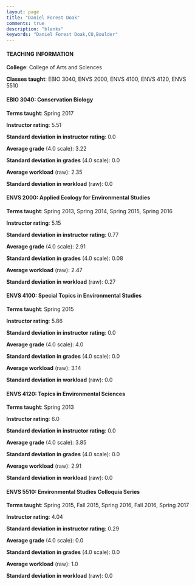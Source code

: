 ```yaml
---
layout: page
title: "Daniel Forest Doak" 
comments: true
description: "blanks"
keywords: "Daniel Forest Doak,CU,Boulder"
---
```

<head>
<script src="https://ajax.googleapis.com/ajax/libs/jquery/2.1.3/jquery.min.js"></script>
<script src="https://dl.dropboxusercontent.com/s/pc42nxpaw1ea4o9/highcharts.js?dl=0"></script>
<!-- <script src="../assets/js/highcharts.js"></script> -->
<style type="text/css">@font-face {
	font-family: "Bebas Neue";
	src: url(https://www.filehosting.org/file/details/544349/BebasNeue Regular.otf) format("opentype");
	}
	h1.Bebas { 
		font-family: "Bebas Neue", Verdana, Tahoma;
	}
</style>
</head>
	   
#### TEACHING INFORMATION

**College**: College of Arts and Sciences

**Classes taught**: EBIO 3040, ENVS 2000, ENVS 4100, ENVS 4120, ENVS 5510

#### EBIO 3040: Conservation Biology

**Terms taught**: Spring 2017

**Instructor rating**: 5.51

**Standard deviation in instructor rating**: 0.0

**Average grade** (4.0 scale): 3.22

**Standard deviation in grades** (4.0 scale): 0.0

**Average workload** (raw): 2.35

**Standard deviation in workload** (raw): 0.0

#### ENVS 2000: Applied Ecology for Environmental Studies

**Terms taught**: Spring 2013, Spring 2014, Spring 2015, Spring 2016

**Instructor rating**: 5.15

**Standard deviation in instructor rating**: 0.77

**Average grade** (4.0 scale): 2.91

**Standard deviation in grades** (4.0 scale): 0.08

**Average workload** (raw): 2.47

**Standard deviation in workload** (raw): 0.27

#### ENVS 4100: Special Topics in Environmental Studies

**Terms taught**: Spring 2015

**Instructor rating**: 5.86

**Standard deviation in instructor rating**: 0.0

**Average grade** (4.0 scale): 4.0

**Standard deviation in grades** (4.0 scale): 0.0

**Average workload** (raw): 3.14

**Standard deviation in workload** (raw): 0.0

#### ENVS 4120: Topics in Environmental Sciences

**Terms taught**: Spring 2013

**Instructor rating**: 6.0

**Standard deviation in instructor rating**: 0.0

**Average grade** (4.0 scale): 3.85

**Standard deviation in grades** (4.0 scale): 0.0

**Average workload** (raw): 2.91

**Standard deviation in workload** (raw): 0.0

#### ENVS 5510: Environmental Studies Colloquia Series

**Terms taught**: Spring 2015, Fall 2015, Spring 2016, Fall 2016, Spring 2017

**Instructor rating**: 4.04

**Standard deviation in instructor rating**: 0.29

**Average grade** (4.0 scale): 0.0

**Standard deviation in grades** (4.0 scale): 0.0

**Average workload** (raw): 1.0

**Standard deviation in workload** (raw): 0.0

